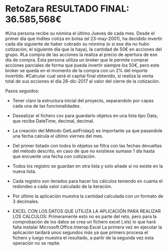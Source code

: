 ﻿# RetoZara RESULTADO FINAL: 36.585,568€
#Una persona recibe su nómina el último Jueves de cada mes. Desde el primer día que Inditex cotiza en bolsa (el 23-may-2001), ha decidido invertir cada día siguiente de haber cobrado su nómima (o si ese día no hubo cotización, el siguiente día que la haya), la cantidad de 50€ en acciones del grupo.
#La compra de las acciones la realiza al precio de apertura de ese día de compra. Esta persona utiliza un broker que le permite comprar acciones parciales de forma que pueda invertir siempre los 50€, pero este broker se queda en el momento de la compra con un 2% del importe invertido.
#Calcular cual será el capital final obtenido, si realiza la venta total de sus acciones el día 28-dic-2017 al valor del cierre de la cotización.

Pasos seguidos:
- Tener claro la estructura inicial del proyecto, separandolo por capas cada una de las funcionalidades.
- Desealizar el fichero csv para guardarlo objetos en una lista tipo Data, que recibe DateTime, decimal, decimal.
- La creación del Método GetLastFriday() es importante ya que pasandole una fecha calcula el último viernes del mes.
- Del primer listado con todos lo objetos se filtra con las fechas devueltas del método descrito, en caso de que no existiese sumase 1 día hasta que encuente una fecha con cotización.
- Todos los registro se guardan en otra lista y solo añade si no existe en la nueva lista.
- Cada registro son iterados para hacer los cálculos teniendo en cuanta el redondeo a cada valor calculado de la iteración.
- Por último la aplicación muestra la cantidad calculada con un formato de 3 decimales.





- EXCEL CON LOS DATOS QUE UTILIZA LA APLICACIÓN PARA REALIZAR LOS CALCULOS:
Primeramente esto no es parte del reto, pero para la comprobación de los datos se crea un fichero excel (.xls) lo que hará falta instalar Microsoft.Office.Interop.Excel
La primera vez en ejecutar la aplicación tardará unos segundos más ya que primero procesa el fichero y luego muestra el resultado, a partir de la segunda vez esta operación no se repite.
